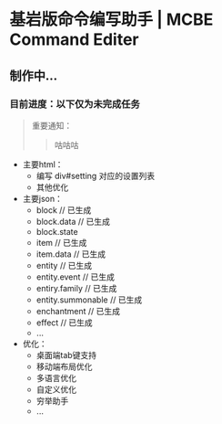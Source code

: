 # 基岩版命令编写助手 | MCBE Command Editer

## 制作中...
### 目前进度：以下仅为未完成任务

> 重要通知：
> > 咕咕咕

- 主要html：
    - 编写 div#setting 对应的设置列表
    - 其他优化
- 主要json：
    - block            // 已生成
    - block.data       // 已生成
    - block.state
    - item             // 已生成
    - item.data        // 已生成
    - entity           // 已生成
    - entity.event     // 已生成
    - entiry.family    // 已生成
    - entity.summonable    // 已生成
    - enchantment      // 已生成
    - effect           // 已生成
    - ...
- 优化：
    - 桌面端tab键支持
    - 移动端布局优化
    - 多语言优化
    - 自定义优化
    - 穷举助手
    - ...

